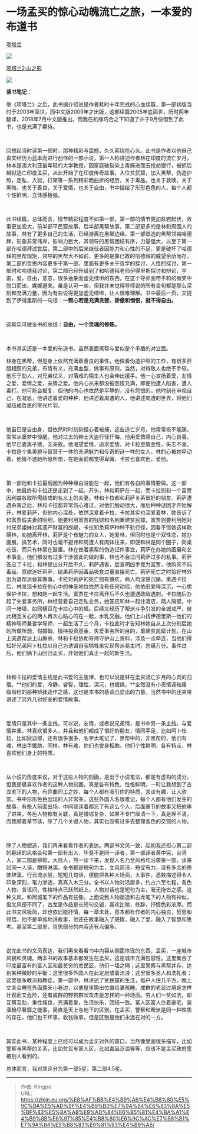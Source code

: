 # 一场孟买的惊心动魄流亡之旅，一本爱的布道书


<!--more-->
[项塔兰](https://book.douban.com/subject/3673771/)      

![](https://s2.loli.net/2022/08/01/627dVrePlvxmUkW.jpg)

[项塔兰2·山之影](https://book.douban.com/subject/30231914/)

![](https://s2.loli.net/2022/08/01/zIDgxAWyfucOkd5.jpg)



**读书笔记：**

继《项塔兰》之后，此书据介绍说是作者耗时十年完成的心血续篇，第一部初版当时于2003年面世，而中文版2009年才出版，这部续篇2005年底面世，历时两年翻译，2018年7月中文版推出。而我在机缘巧合之下知道了并于9月份借到了此书，也是充满了期待。

<br>

回想起当时读第一部时，那种精彩与震撼，久久萦绕在心头。此书是作者以他自己真实经历为蓝本而进行创作的一部小说，第一人称讲述作者林在印度的流亡岁月，林本是澳大利亚最年轻的大学教授，因家庭破裂染上毒瘾进而去抢劫银行，被抓后越狱逃亡印度孟买，从此开始了在印度传奇故事，入住贫民窟，加入黑帮，伪造护照，走私，入狱，打架等一系列精彩而曲折的经历，关于毒品，也关于救赎，关于黑暗，也关于善良，关于爱情，也关于自由，书中描绘了形形色色的人，每个人都个性鲜明，立体感极强。

  <br>

此书续篇，总体而言，情节精彩程度不如第一部，第一部的情节更加跌宕起伏，故事更加宏大，前半部平民窟故事，后半部黑帮故事，第二部更多的是林和周围人的故事，林有了更多自己的生活，已经游离在黑帮边缘。第一部塑造的黑帮领袖哈德拜，形象非常伟岸，影响力巨大，其领导的黑帮团结有序，力量强大，以至于第一部在哈德拜过世后，第二部中的后来继任者因能力和心性的不足，更是破坏了哈德拜的黑帮规矩，领导的黑帮大不如前，更多的是靠已故的哈德拜的威望余荫而存。第二部的哲思内容更多于第一部，里面有更多关于哲学的探讨，人性的探讨，第一部时和哈德拜讨论，第二部已经升级到了和哈德拜老师伊得里斯探讨和辩论，宇宙，爱，自由，意志，很多抽象而虚无缥缈的东西，在这个导师面带平和的微笑中脱口而出，娓娓道来。虽是认可一些，但我并未觉得导师说的所有金句都是那么深刻和充满力量，因为有些说得更加虚无缥缈，让人很难理解。书中最后一页，又提到了伊得里斯的一句话：**一颗心若是充满贪婪、骄傲和憎恨，就不得自由。**

 <br> 

这其实可做全书的总结：**自由，一个灵魂的修炼。**

  <br>

本书其实还是一本爱的布道书。虽然表面黑帮与爱似是个矛盾的对立面。

林身在黑帮，但是身上依然充满着善良的秉性，他做着伪造护照的工作，有很多肝胆相照的兄弟，有情有义，充满血型，做事有原则，当然，对待敌人也绝不手软。他乐于助人，对兄弟仗义，对落难的陌生人也会伸出援手。他一心宣扬着爱，友情之爱，爱情之爱，亲情之爱。他内心从来都没被怨恨充满，即便他遭人陷害，遭人毒打。他可能会报复，但他的内心也依然是平静的，没有怨恨的。他时刻在审视自己，在凝思，他讲述着爱的种种，他讲述着周遭的人，他讲述周遭的世界，将他们凝结成哲思的零光片羽。

  <br>

他虽已是自由身，但依然时时刻刻担心着被捕，这些逃亡岁月，他常常夜不能寐，常常从噩梦中惊醒。他对过去的绅士大盗行径忏悔，他用爱救赎自己，内心良善，他早已妻离子散，无亲故。他渴望爱情，追求爱情，对卡拉至情至性，矢志不渝。卡拉是个集美貌与智慧于一体的充满魅力和传奇的谜一样的女人，林的心被她牵动着，他猜不透她所思所想，在她面前都觉得卑微，卡拉也喜欢他，爱他。

  <br>

第一部他和卡拉最后因为种种缘由没能在一起，他们有各自的事情要做。这一部中，他最终和卡拉还是走到了一起。开头，林和莉萨在一起，而卡拉则和一个富贾因利益各取所需结成的名义上的夫妻。林和卡拉都和莉萨关系很好的朋友。莉萨遭遇杀害之后，林和卡拉都非常伤心难过，对他们触动很大，而后种种谜团才开始解开，林爱莉萨，但他内心深处，依然深爱着卡拉，卡拉其实也深爱着林，她告诉了和富贾假夫妻的明细，她要利用富贾的钱财和名利重建贫民窟，富贾则要利用她对付兄弟姐妹对其遗产财富的觊觎，卡拉知悉莉萨种种不轨行径，因看不惯她这样欺瞒林，劝她离开林，莉萨是个有魅力的女人，她爱林，但同时也是个双性恋，她办画展，搞艺术，同时也毫不避讳和周遭人有肉体往来，即便和林是同个圈子，同桌吃饭，而只有林蒙在鼓里。林在做着黑帮的伪造证件事宜，莉萨在办她的画展和艺术事业，他们都没有过多干涉彼此的做的事，林也不会过问莉萨过多的私事。莉萨答应了卡拉，和林提出分开后不久，莉萨遇害，后查明凶手竟为富贾，他购买不纯毒品，意欲迷奸莉萨，结果莉萨因毒品吸食过量直接死亡。莉萨死亡之时恰好林外出为退帮派替其做事。卡拉对莉萨的死亡抱有愧疚，两人均深感沉痛。重遇卡拉后，林发现卡拉在他心中的神圣地位依然没有任何动摇，他依旧爱得深沉，一心想保护卡拉，想和她一起生活。富贾在卡拉离开后不久也遭遇政敌遇刺，卡拉随后办起了失爱事务所，林经营着自己走私业务，她答应和林一起住酒店，两人隔壁，中间一堵墙，如同横亘在卡拉心中的墙。后续又经历了帮派斗争引发的全城戒严，彼此相互关心的两人再次心贴心的在一起，水乳交融。他们上山找伊德里斯—他们的精神导师兼哲学导师，一起生活了三个月，卡拉此时才告知林她自从上次分别后她的所做所想，假婚姻，操持投资基金，失爱事务所的目的，重建贫民窟计划。在山上突遇帮派上山厮杀，林和卡拉协助导师守护山上资料，涉及一点牵连，当他们得知好兄弟阿卜杜拉以自己为诱饵自我牺牲来实现帮派易主时，悲痛万分。事件过后，他们俩下山回归孟买，开始他们真正一起的新生活。

  <br>

林和卡拉的爱情主线是此书爱的主旋律，也可以说是林在孟买流亡岁月的心灵的归宿。**他们的爱，冷静，睿智，理性，深沉，也缠绵。**全然没有小资情调和庸脂俗粉的那种矫揉造作之感，这也是本书的基调凸显出的力量。当然书中的还夹带讲述了另外几对好友的爱情故事。

  <br>

爱情只是其中一条主线，可以说，友情，或者说兄弟情，是书中另一条主线，与爱情并重。林喜欢很多人，并且和他们都成了很好的朋友，情同手足，比如阿卜杜拉，比如狄迪耶，还有很多很多，名字太难记了，黑帮中的，非黑帮的，他们有难，林出手援助，同样，林有难，他们也舍身相助。他们个性鲜明，各有特点，林喜欢他们身上的特质。

  <br>

从小说的角度来说，对于这些人物的刻画，是出于小说笔法，都是有虚构的成分，但我是极喜欢作者的这种人物刻画，真是各有特色，性格鲜明，一时让我想到了古龙笔下的人物，有异曲同工之妙，每个人都有吸引你的特质，言谈有趣，让人欣赏。书中形形色色出现的人非常多，这些外国人名很难记，每个人都有他们发生的故事，有些人前面出场，中间我读着都忘了有这么个人，后面章节的故事又把他串了进来，各色人物都有关联，真是错综复杂，如果不专门厘清一下，真是理不清，而我顺着章节读，除了几个关键人物，其实也没有过多去整理各色的交错的人物。

  <br>

除了人物塑造，我们再来看看作者的表达。两部书文风一致，起初我还担心第二部的翻译的风格会和第一部有出入，毕竟不是同一译者，第一部译者黄中宪，台湾人，第二部是柳筠，大陆人，然一读下来，发现人名乃至风格均沿袭第一部，读来如同一人译，酣畅淋漓。全书都是短句为主，文风简洁，短促有力，没有多余的修饰辞藻，行云流水般，短短几句话，便能把各种大场面，大事件，悉数描述得令人印象深刻，笔力渗透，真真入木三分。全书以人物对话居多，约占六至七程，各色人物，言语间，性格特点已跃然纸上。人物对话也是短句为主，毫无拖沓之感。这种文风，和阿城笔下的作品有些像。上面说到人物塑造和古龙笔下的人物有神似，但文风便不同了，古龙是作品是长短句交错，喜欢比喻，修辞，抒情色彩浓厚。而此书文风极简，却也依旧能抒情，每一章末处，基本都有作者的内心独白，哲思和领悟。他不是单纯地讲故事，他还在故事融入了感情，融入了爱，融入了智慧和思考。甚至第二部里，哲思部分的内容还有点偏多。

  <br>

说完此书的文风表达，我们再来看看书中内容从侧面体现的东西，孟买，一座城市风貌和灵魂。两本书的故事基本都发生在孟买，这座城市充满包容性。这里集合了印度最富有的富人区和最贫穷的贫民区，他们一墙之隔；这里警察与黑帮并存，达到某种微妙的平衡；这里很多外国人在此定居或着流浪；这里很多圣人和洗礼者；这里很多教派和教徒。第一部中，林讲述了贫民窟的生活，每户人住几平方，晚上丈夫会睡在外面露天小巷边，以便屋里腾出位置给妻孩睡。成群的老鼠过境是怎样壮观而又危险，还有成群的野狗群吠攻击是怎样的一种场面。穷人们一贫如洗，却互帮互助，秉性纯良，充满着爱，生活快乐，团结一致。富人区富人住着豪宅，装潢极尽奢靡之能事，简直是天上与地下的区别。在孟买，警察和帮派是同一种性质的存在，他们也干坏事，收钱做事，但是区别是他们永远在对的一方。

 <br> 

其实此书，某种程度上已经可以成为孟买对外的窗口，当然像里面很多描写，比如警察与黑帮的关系，比如贫民与富人区，比如毒品泛滥等等，应该不是孟买政府愿被别人看到的。

  

总体而言，我对其评分为第一部5星，第二部4.5星。

---

> 作者: Kingpo  
> URL: https://zhjin.eu.org/%E8%AF%BB%E4%B9%A6%E4%B8%80%E5%9C%BA%E5%AD%9F%E4%B9%B0%E7%9A%84%E6%83%8A%E5%BF%83%E5%8A%A8%E9%AD%84%E6%B5%81%E4%BA%A1%E4%B9%8B%E6%97%85%E4%B8%80%E6%9C%AC%E7%88%B1%E7%9A%84%E5%B8%83%E9%81%93%E4%B9%A6/  

